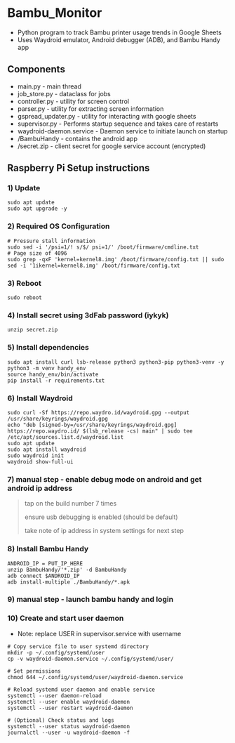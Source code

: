# Bambu_Monitor 
  - Python program to track Bambu printer usage trends in Google Sheets
  - Uses Waydroid emulator, Android debugger (ADB), and Bambu Handy app

## Components
  - main.py - main thread
  - job_store.py - dataclass for jobs
  - controller.py - utility for screen control 
  - parser.py - utility for extracting screen information
  - gspread_updater.py - utility for interacting with google sheets
  - supervisor.py - Performs startup sequence and takes care of restarts
  - waydroid-daemon.service - Daemon service to initiate launch on startup
  - /BambuHandy - contains the android app
  - /secret.zip - client secret for google service account (encrypted)

## Raspberry Pi Setup instructions

### 1) Update
```
sudo apt update
sudo apt upgrade -y
```
### 2) Required OS Configuration
```
# Pressure stall information
sudo sed -i '/psi=1/! s/$/ psi=1/' /boot/firmware/cmdline.txt
# Page size of 4096
sudo grep -qxF 'kernel=kernel8.img' /boot/firmware/config.txt || sudo sed -i '1ikernel=kernel8.img' /boot/firmware/config.txt
```
### 3) Reboot
```
sudo reboot
```
### 4) Install secret using 3dFab password (iykyk)
```
unzip secret.zip
```
### 5) Install dependencies
```
sudo apt install curl lsb-release python3 python3-pip python3-venv -y
python3 -m venv handy_env
source handy_env/bin/activate
pip install -r requirements.txt
```
### 6) Install Waydroid
```
sudo curl -Sf https://repo.waydro.id/waydroid.gpg --output /usr/share/keyrings/waydroid.gpg
echo "deb [signed-by=/usr/share/keyrings/waydroid.gpg] https://repo.waydro.id/ $(lsb_release -cs) main" | sudo tee /etc/apt/sources.list.d/waydroid.list
sudo apt update
sudo apt install waydroid
sudo waydroid init
waydroid show-full-ui
```
### 7) manual step - enable debug mode on android and get android ip address
> tap on the build number 7 times
> 
> ensure usb debugging is enabled (should be default)
> 
> take note of ip address in system settings for next step
### 8) Install Bambu Handy
```
ANDROID_IP = PUT_IP_HERE
unzip BambuHandy/'*.zip' -d BambuHandy
adb connect $ANDROID_IP
adb install-multiple ./BambuHandy/*.apk
```
### 9) manual step - launch bambu handy and login

### 10) Create and start user daemon 
  - Note: replace USER in supervisor.service with username 
  ```
# Copy service file to user systemd directory
mkdir -p ~/.config/systemd/user
cp -v waydroid-daemon.service ~/.config/systemd/user/

# Set permissions
chmod 644 ~/.config/systemd/user/waydroid-daemon.service

# Reload systemd user daemon and enable service
systemctl --user daemon-reload
systemctl --user enable waydroid-daemon
systemctl --user restart waydroid-daemon

# (Optional) Check status and logs
systemctl --user status waydroid-daemon
journalctl --user -u waydroid-daemon -f
```
